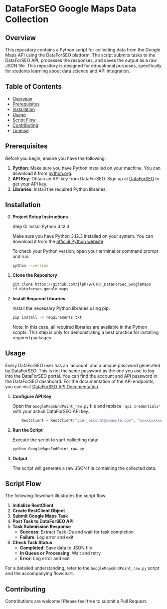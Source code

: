 # DataForSEO Google Maps Data Collection

## Overview

This repository contains a Python script for collecting data from the Google Maps API using the DataForSEO platform. The script submits tasks to the DataForSEO API, processes the responses, and saves the output as a raw JSON file. This repository is designed for educational purposes, specifically for students learning about data science and API integration.

## Table of Contents

- [Overview](#overview)
- [Prerequisites](#prerequisites)
- [Installation](#installation)
- [Usage](#usage)
- [Script Flow](#script-flow)
- [Contributing](#contributing)
- [License](#license)

## Prerequisites

Before you begin, ensure you have the following:

1. **Python**: Make sure you have Python installed on your machine. You can download it from [python.org](https://www.python.org/).
2. **API Key**: Obtain an API key from DataForSEO. Sign up at [DataForSEO](https://dataforseo.com/) to get your API key.
3. **Libraries**: Install the required Python libraries.

## Installation

0. **Project Setup Instructions**

    Step 0: Install Python 3.12.3

    Make sure you have Python 3.12.3 installed on your system. You can download it from the [official Python website](https://www.python.org/downloads/release/python-3123/).

    To check your Python version, open your terminal or command prompt and run:
    
    ```bash
    python --version
    ```

1. **Clone the Repository**

    ```bash
    git clone https://github.com/jlph79/CTRT_DataForSeo_GoogleMaps
    cd dataforseo-google-maps
    ```

2. **Install Required Libraries**

    Install the necessary Python libraries using pip:

    ```bash
    pip install -r requirements.txt
    ```
    Note: In this case, all required libraries are available in the Python scripts. This step is only for demonstrating a best practice for installing required packages.
    
## Usage

Every DataForSEO user has an 'account' and a unique password generated by DataForSEO. This is not the same password as the one you use to log into the DataForSEO portal. You can find the account and API password in the DataForSEO dashboard. For the documentation of the API endpoints, you can visit [DataForSEO API Documentation](https://docs.dataforseo.com/v3/serp/google/overview/?bash&_gl=1*eo9o81*_up*MQ..*_ga*MTUwMjUyMjQ5NC4xNzE4MzY1Njk1*_ga_T5NKP5Y695*MTcxODM2NTY5NC4xLjEuMTcxODM2NjkwMC4wLjAuMTE1OTcwMDQwNA..).

1. **Configure API Key**

    Open the `GoogleMapsEndPoint_raw.py` file and replace `'api credentials'` with your actual DataForSEO API key.

    ```python
        RestClient = RestClient("your_account@example.com", "xxxxxxxxxxx") 
    ```

2. **Run the Script**

    Execute the script to start collecting data:

    ```bash
    python GoogleMapsEndPoint_raw.py
    ```

3. **Output**

    The script will generate a raw JSON file containing the collected data.

## Script Flow

The following flowchart illustrates the script flow:

1. **Initialize RestClient**
2. **Create RestClient Object**
3. **Submit Google Maps Task**
4. **Post Task to DataForSEO API**
5. **Task Submission Response**
   - **Success**: Extract Task IDs and wait for task completion
   - **Failure**: Log error and exit
6. **Check Task Status**
   - **Completed**: Save data to JSON file
   - **In Queue or Processing**: Wait and retry
   - **Error**: Log error and exit

For a detailed understanding, refer to the `GoogleMapsEndPoint_raw.py` script and the accompanying flowchart.

## Contributing

Contributions are welcome! Please feel free to submit a Pull Request.

 
